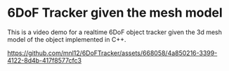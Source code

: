 # 6DoF Tracker given the mesh model
This is a video demo for a realtime 6DoF object tracker given the 3d mesh model of the object implemented in C++.






https://github.com/mnl12/6DoFTracker/assets/668058/4a850216-3399-4122-8d4b-417f8577cfc3

